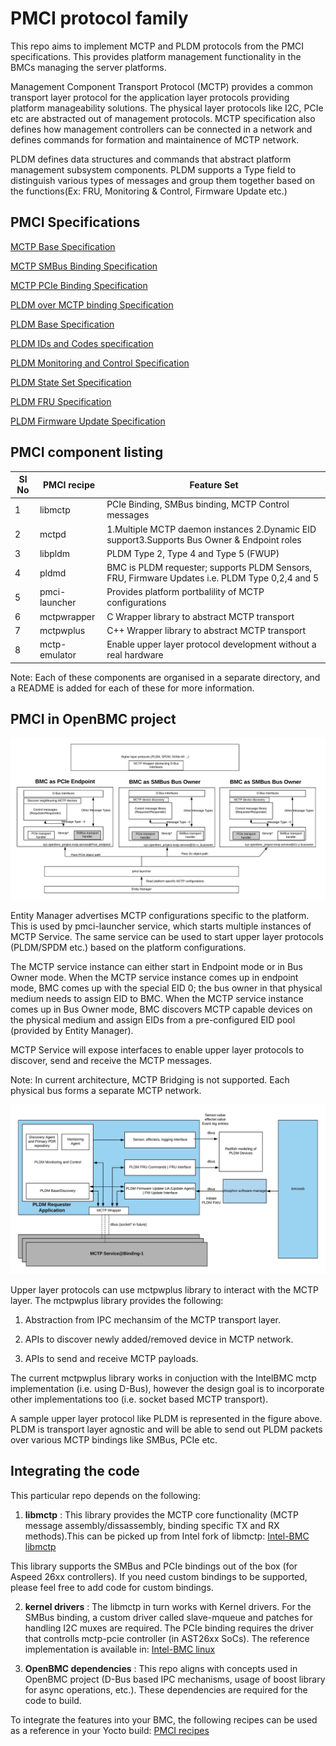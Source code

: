# PMCI protocol family

This repo aims to implement MCTP and PLDM protocols from the PMCI
specifications. This provides platform management functionality in the BMCs
managing the server platforms.

Management Component Transport Protocol (MCTP) provides a common transport
layer protocol for the application layer protocols providing platform
manageability solutions. The physical layer protocols like I2C, PCIe etc are
abstracted out of management protocols. MCTP specification also defines how
management controllers can be connected in a network and defines commands
for formation and maintainence of MCTP network.

PLDM defines data structures and commands that abstract platform management
subsystem components. PLDM supports a Type field to distinguish various types
of messages and group them together based on the functions(Ex: FRU,
Monitoring & Control, Firmware Update etc.)

## PMCI Specifications

[MCTP Base Specification](https://www.dmtf.org/sites/default/files/standards/documents/DSP0236_1.3.0.pdf)

[MCTP SMBus Binding Specification](https://www.dmtf.org/sites/default/files/standards/documents/DSP0237_1.1.0.pdf)

[MCTP PCIe Binding Specification](https://www.dmtf.org/sites/default/files/standards/documents/DSP0238_1.0.1.pdf)

[PLDM over MCTP binding Specification](https://www.dmtf.org/sites/default/files/standards/documents/DSP0241_1.0.0.pdf)

[PLDM Base Specification](https://www.dmtf.org/sites/default/files/standards/documents/DSP0240_1.0.0.pdf)

[PLDM IDs and Codes specification](https://www.dmtf.org/sites/default/files/standards/documents/DSP0245_1.3.0.pdf)

[PLDM Monitoring and Control Specification](https://www.dmtf.org/sites/default/files/standards/documents/DSP0248_1.2.0.pdf)

[PLDM State Set Specification](https://www.dmtf.org/sites/default/files/standards/documents/DSP0249_1.0.0.pdf)

[PLDM FRU Specification](https://www.dmtf.org/sites/default/files/standards/documents/DSP0257_1.0.0.pdf)

[PLDM Firmware Update Specification](https://www.dmtf.org/sites/default/files/standards/documents/DSP0267_1.0.1.pdf)

## PMCI component listing

|Sl No | PMCI recipe    | Feature Set                                                                                                                      |
|------| ---------------| ---------------------------------------------------------------------------------------------------------------------------------|
|1     | libmctp        | PCIe Binding, SMBus binding, MCTP Control messages                                                                               |
|2     | mctpd          | 1.Multiple MCTP daemon instances 2.Dynamic EID support3.Supports Bus Owner & Endpoint roles                                      |
|3     | libpldm        | PLDM Type 2, Type 4 and Type 5 (FWUP)                                                                                            |
|4     | pldmd          | BMC is PLDM requester; supports PLDM Sensors, FRU, Firmware Updates i.e. PLDM Type 0,2,4 and 5                                   |
|5     | pmci-launcher  | Provides platform portbalility of MCTP configurations                                                                            |
|6     | mctpwrapper    | C Wrapper library to abstract MCTP transport                                                                                     |
|7     | mctpwplus      | C++ Wrapper library to abstract MCTP transport                                                                                   |
|8     | mctp-emulator  | Enable upper layer protocol development without a real hardware                                                                  |

Note: Each of these components are organised in a separate directory, and
a README is added for each of these for more information.

## PMCI in OpenBMC project

![MCTP architecture](Mctp.jpg)

Entity Manager advertises MCTP configurations specific to the platform.
This is used by pmci-launcher service, which starts multiple instances
of MCTP Service. The same service can be used to start upper layer protocols
(PLDM/SPDM etc.) based on the platform configurations.

The MCTP service instance can either start in Endpoint mode or in Bus Owner
mode. When the MCTP service instance comes up in endpoint mode, BMC comes up
with the special EID 0; the bus owner in that physical medium needs to
assign EID to BMC. When the MCTP service instance comes up in Bus Owner mode,
BMC discovers MCTP capable devices on the physical medium and assign EIDs
from a pre-configured EID pool (provided by Entity Manager).

MCTP Service will expose interfaces to enable upper layer protocols to
discover, send and receive the MCTP messages.

Note: In current architecture, MCTP Bridging is not supported. Each physical
bus forms a separate MCTP network.

![PMCI architecture](PMCI.jpg)

Upper layer protocols can use mctpwplus library to interact with the MCTP layer.
The mctpwplus library provides the following:

1. Abstraction from IPC mechansim of the MCTP transport layer.

2. APIs to discover newly added/removed device in MCTP network.

3. APIs to send and receive MCTP payloads.

The current mctpwplus library works in conjuction with the IntelBMC mctp
implementation (i.e. using D-Bus), however the design goal is to incorporate
other implementations too (i.e. socket based MCTP transport).

A sample upper layer protocol like PLDM is represented in the figure above.
PLDM is transport layer agnostic and will be able to send out PLDM packets
over various MCTP bindings like SMBus, PCIe etc.

## Integrating the code

This particular repo depends on the following:

1. **libmctp** : This library provides the MCTP core functionality
(MCTP message assembly/dissassembly, binding specific TX and RX methods).This
can be picked up from Intel fork of libmctp: [Intel-BMC libmctp](https://github.com/Intel-BMC/libmctp)

This library supports the SMBus and PCIe bindings out of the box
(for Aspeed 26xx controllers). If you need custom bindings to be supported,
please feel free to add code for custom bindings.

2. **kernel drivers** : The libmctp in turn works with Kernel drivers.
For the SMBus binding, a custom driver called slave-mqueue and patches
for handling I2C muxes are required. The PCIe binding requires the driver that
controlls mctp-pcie controller (in AST26xx SoCs). The reference
implementation is available in: [Intel-BMC linux](https://github.com/Intel-BMC/linux)

3. **OpenBMC dependencies** : This repo aligns with concepts used in
OpenBMC project (D-Bus based IPC mechanisms, usage of boost library for async
operations, etc.). These dependencies are required for the code to build.

To integrate the features into your BMC, the following recipes can be
used as a reference in your Yocto build:
[PMCI recipes](https://github.com/Intel-BMC/openbmc/tree/intel/meta-openbmc-mods/meta-common/recipes-phosphor/pmci)

